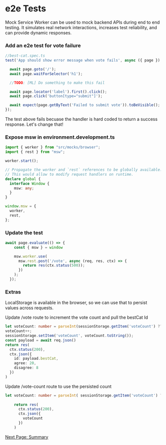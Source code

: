 # e2e Tests

Mock Service Worker can be used to mock backend APIs during end to end testing. It simulates real network interactions, increases test reliability, and can provide dynamic responses.

### Add an e2e test for vote failure

```ts
//best-cat.spec.ts
test('App should show error message when vote fails', async ({ page }) => {

  await page.goto('/');
  await page.waitForSelector('h1');

  //TODO: [ML] Do something to make this fail

  await page.locator('label').first().click();
  await page.click('button[type="submit"]');

  await expect(page.getByText('Failed to submit vote')).toBeVisible();
});
```

The test above fails becuase the handler is hard coded to return a success response.  Let's change that!

### Expose msw in environment.development.ts

```ts
import { worker } from "src/mocks/browser";
import { rest } from "msw";

worker.start();

// Propagate the worker and `rest` references to be globally available. 
// This would allow to modify request handlers on runtime. 
declare global {
  interface Window {
    msw: any;
  }
}

window.msw = { 
  worker, 
  rest, 
}; 
```

### Update the test 
```ts
await page.evaluate(() => { 
    const { msw } = window 

    msw.worker.use( 
      msw.rest.post('/vote', async (req, res, ctx) => { 
        return res(ctx.status(500)); 
      })
    );  
  });
```

### Extras

LocalStorage is available in the browser, so we can use that to persist values across requests.

Update /vote route to increment the vote count and pull the bestCat Id
```ts
let voteCount: number = parseInt(sessionStorage.getItem('voteCount') ?? '0');
voteCount++;
sessionStorage.setItem('voteCount', voteCount.toString());
const payload = await req.json()
return res(
  ctx.status(200),
  ctx.json({
    id: payload.bestCat,
    agree: 20,
    disagree: 8
  })
)
```

Update /vote-count route to use the persisted count
```ts
let voteCount: number = parseInt( sessionStorage.getItem('voteCount') ?? '0');
    
    return res(
      ctx.status(200),
      ctx.json({
        voteCount
      })
    )
```



[Next Page: Summary](summary-recap.md)